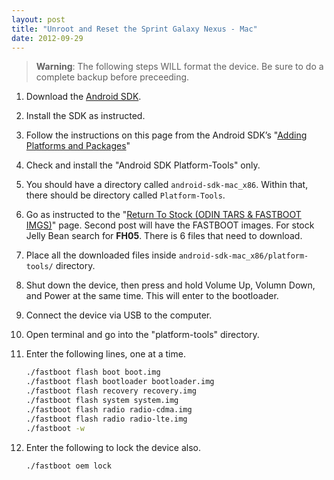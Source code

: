 ```yaml
---
layout: post
title: "Unroot and Reset the Sprint Galaxy Nexus - Mac"
date: 2012-09-29
---
```


> **Warning**: The following steps WILL format the device. Be sure to do a complete backup before preceeding.

1. Download the [Android SDK].

2. Install the SDK as instructed.

3. Follow the instructions on this page from the Android SDK’s "[Adding Platforms and Packages]"

4. Check and install the "Android SDK Platform-Tools" only.

5. You should have a directory called `android-sdk-mac_x86`. Within that, there should be directory called `Platform-Tools`.

6. Go as instructed to the "[Return To Stock (ODIN TARS & FASTBOOT IMGS)]" page. Second post will have the FASTBOOT images. For stock Jelly Bean search for **FH05**. There is 6 files that need to download.

7. Place all the downloaded files inside `android-sdk-mac_x86/platform-tools/` directory.

8. Shut down the device, then press and hold Volume Up, Volumn Down, and Power at the same time. This will enter to the bootloader.

9. Connect the device via USB to the computer.

10. Open terminal and go into the "platform-tools" directory.

11. Enter the following lines, one at a time.
    ```bash
    ./fastboot flash boot boot.img
    ./fastboot flash bootloader bootloader.img
    ./fastboot flash recovery recovery.img
    ./fastboot flash system system.img
    ./fastboot flash radio radio-cdma.img
    ./fastboot flash radio radio-lte.img
    ./fastboot -w
    ```

12. Enter the following to lock the device also.
    ```bash
    ./fastboot oem lock
    ```

[Android SDK]: http://developer.android.com/sdk/index.html
[Adding Platforms and Packages]: http://developer.android.com/sdk/installing/adding-packages.html
[Return To Stock (ODIN TARS & FASTBOOT IMGS)]: http://forums.androidcentral.com/sprint-galaxy-nexus/206954-guide-return-stock-odin-tars-fastboot-imgs.html\#post2140080
